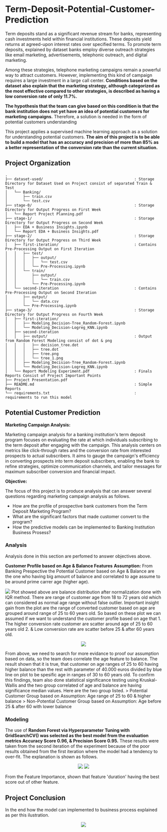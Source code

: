 # Term-Deposit-Potential-Customer-Prediction
Term deposits stand as a significant revenue stream for banks, representing cash investments held within financial institutions. These deposits yield returns at agreed-upon interest rates over specified terms. To promote term deposits, explained by dataset banks employ diverse outreach strategies like email marketing, advertisements, telephonic outreach, and digital marketing.

Among these strategies, telephone marketing campaigns remain a powerful way to attract customers. However, implementing this kind of campaign requires a large investment in a large call center. **Conditions based on the dataset also explain that the marketing strategy, although categorized as the most effective compared to other strategies, is described as having a low conversion rate of only 11.7%.**

**The hypothesis that the team can give based on this condition is that the bank institution does not yet have an idea of potential customers for marketing campaigns.** Therefore, a solution is needed in the form of potential customers understanding

This project applies a supervised machine learning approach as a solution for understanding potential customers. **The aim of this project is to be able to build a model that has an accuracy and precision of more than 85% as a better representation of the conversion rate than the current situation.**

## Project Organization
```
.
├── dataset-used/                                         : Storage Directory for Dataset Used on Project consist of separated Train & Test
│   └── Banking/
│       ├── train.csv
│       └── test.csv
├── stage-0/                                              : Storage Directory for Output Progress on First Week  
│   └── Report Project Planning.pdf
├── stage-1/                                              : Storage Directory for Output Progress on Second Week
│   ├── EDA + Business Insights.ipynb
│   └── Report EDA + Business Insights.pdf
├── stage-2/                                              : Storage Directory for Output Progress on Third Week
│   ├── first-iteration/                                  : Contains Pre-Processing Output on First Iteration
│   │   ├── test/
│   │   │   ├── output/
│   │   │   │   └── test.csv
│   │   │   └── Pre-Processing.ipynb
│   │   └── train/
│   │       ├── output/
│   │       │   └── train.csv
│   │       └── Pre-Processing.ipynb
│   └── second-iteration                                  : Contains Pre-Processing Output on Second Iteration
│       ├── output/
│       │   └── data.csv
│       └── Pre-Processing.ipynb
├── stage-3/                                              : Storage Directory for Output Progress on Fourth Week
│   ├── first-iteration/
│   │   ├── Modeling_Decision-Tree_Random-Forest.ipynb
│   │   └── Modeling_Decision-Logreg_KNN.ipynb
│   ├── second-iteration
│   │   ├── output/                                       : Output from Random Forest Modeling consist of dot & png
│   │   │   ├── decision_tree.dot
│   │   │   ├── tree.dot
│   │   │   ├── tree.png
│   │   │   └── tree_1.png
│   │   ├── Modeling_Decision-Tree_Random-Forest.ipynb
│   │   └── Modeling_Decision-Logreg_KNN.ipynb
│   └── Report Modeling Experiment.pdf                    : Finals Reports Consist of Project Important Points
├── Project Presentation.pdf
├── README.md                                             : Simple Reports
└── requirements.txt                                      : requirements to run this model  

```

## Potential Customer Prediction

**Marketing Campaign Analysis:**

Marketing campaign analysis for a banking institution's term deposit program focuses on evaluating the rate at which individuals subscribing to the term deposit after engaging with the campaign. This analysis centers on metrics like click-through rates and the conversion rate from interested prospects to actual subscribers. It aims to gauge the campaign's efficiency in converting prospects into term deposit subscribers, enabling the bank to refine strategies, optimize communication channels, and tailor messages for maximum subscriber conversion and financial impact.

**Objective:**

The focus of this project is to produce analysis that can answer several questions regarding marketing campaign analysis as follows.
- How are the profile of prospective bank customers from the Term Deposit Marketing Program?
- What are the significant factors that made customer convert to the program?
- How the predictive models can be implemented to Banking Institution Business Prosess?

### Analysis
Analysis done in this section are perfomed to answer objectives above.

**Customer Profile based on Age & Balance Features**
**Assumption:**
From Banking Prespective the Potential Customer based on Age & Balance are the one who having big amount of balance and correlated to age assume to be around prime carrer age (higher age).

<img src='https://github.com/bagusatya08/Term-Deposit-Potential-Customer-Prediction/blob/main/images/age%20distribution.png'>
Plot showed above are balance distribution after normalization done with IQR method. There are range of customer age from 18 to 72 years old which can considered as normal age range without false outlier. Important insight gain from the plot are the range of converted customer based on age are grouped around range of 25 to 60 years old. So based on these plot we can assumed if we want to understand the customer profile based on age that
1. The higher conversion rate customer are scatter around age of 25 to 60 years old
2. & Low conversion rate are scatter before 25 & after 60 years old.

<p align="center">
<img src='https://github.com/bagusatya08/Term-Deposit-Potential-Customer-Prediction/blob/main/images/age%20correllated%20to%20balance.png'>
<p>
From above, we need to search for more evidance to proof our assumption based on data, so the team does correlate the age feature to balance. The result shown that it is true, that customer on age ranges of 25 to 60 having higher balance than the rest with parameter of 40.000 euros divided by blue line on plot to be spesific age in ranges of 30 to 60 years old. To confirm this findings, team also done statistical significance testing using Kruskal-Wallis and the two group correlated of age and balance are having significance median values. Here are the two group listed.
> Potential Customer Group based on Assumption: Age range of 25 to 60 & higher balance
> Non-Potential Customer Group based on Assumption: Age before 25 & after 60 with lower balance

### Modeling
The use of **Random Forest via Hyperparameter Tuning with GridSearchCV() was selected as the best model from the evaluation metrics Accuracy Score 0.96, & Precision Score 0.95.** These results were taken from the second iteration of the experiment because of the poor results obtained from the first iteration where the model had a tendency to over-fit. The explanation is shown as follows.


<p align="center">
<img src='https://github.com/bagusatya08/Term-Deposit-Potential-Customer-Prediction/blob/main/images/confusion%20matrix%20result.png'>
<img src='https://github.com/bagusatya08/Term-Deposit-Potential-Customer-Prediction/blob/main/images/feature%20importance.png'>
</p>

From the Feature Importance, shown that feature 'duration' having the best score out of other feature.

## Project Conclusion
In the end how the model can implemented to business process explained as per this ilustration.

<p align="center">
<img src='https://github.com/bagusatya08/Term-Deposit-Potential-Customer-Prediction/blob/main/images/business%20process.png'>
</p>